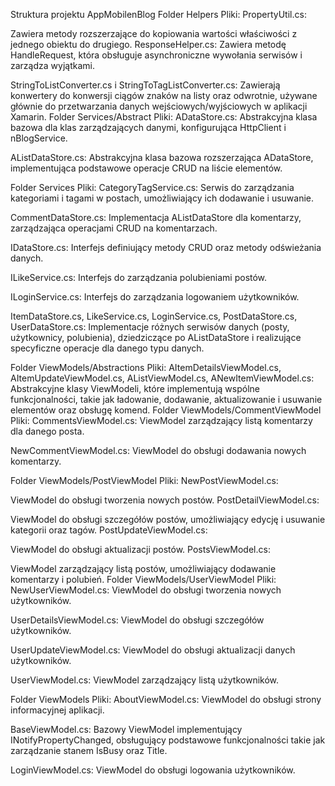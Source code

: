 Struktura projektu AppMobilenBlog
Folder Helpers
Pliki:
PropertyUtil.cs:

Zawiera metody rozszerzające do kopiowania wartości właściwości z jednego obiektu do drugiego.
ResponseHelper.cs:
Zawiera metodę HandleRequest, która obsługuje asynchroniczne wywołania serwisów i zarządza wyjątkami.

StringToListConverter.cs i StringToTagListConverter.cs:
Zawierają konwertery do konwersji ciągów znaków na listy oraz odwrotnie, używane głównie do przetwarzania danych wejściowych/wyjściowych w aplikacji Xamarin.
Folder Services/Abstract
Pliki:
ADataStore.cs:
Abstrakcyjna klasa bazowa dla klas zarządzających danymi, konfigurująca HttpClient i nBlogService.

AListDataStore.cs:
Abstrakcyjna klasa bazowa rozszerzająca ADataStore, implementująca podstawowe operacje CRUD na liście elementów.

Folder Services
Pliki:
CategoryTagService.cs:
Serwis do zarządzania kategoriami i tagami w postach, umożliwiający ich dodawanie i usuwanie.

CommentDataStore.cs:
Implementacja AListDataStore dla komentarzy, zarządzająca operacjami CRUD na komentarzach.

IDataStore.cs:
Interfejs definiujący metody CRUD oraz metody odświeżania danych.

ILikeService.cs:
Interfejs do zarządzania polubieniami postów.

ILoginService.cs:
Interfejs do zarządzania logowaniem użytkowników.

ItemDataStore.cs, LikeService.cs, LoginService.cs, PostDataStore.cs, UserDataStore.cs:
Implementacje różnych serwisów danych (posty, użytkownicy, polubienia), dziedziczące po AListDataStore i realizujące specyficzne operacje dla danego typu danych.

Folder ViewModels/Abstractions
Pliki:
AItemDetailsViewModel.cs, AItemUpdateViewModel.cs, AListViewModel.cs, ANewItemViewModel.cs:
Abstrakcyjne klasy ViewModeli, które implementują wspólne funkcjonalności, takie jak ładowanie, dodawanie, aktualizowanie i usuwanie elementów oraz obsługę komend.
Folder ViewModels/CommentViewModel
Pliki:
CommentsViewModel.cs:
ViewModel zarządzający listą komentarzy dla danego posta.

NewCommentViewModel.cs:
ViewModel do obsługi dodawania nowych komentarzy.

Folder ViewModels/PostViewModel
Pliki:
NewPostViewModel.cs:

ViewModel do obsługi tworzenia nowych postów.
PostDetailViewModel.cs:

ViewModel do obsługi szczegółów postów, umożliwiający edycję i usuwanie kategorii oraz tagów.
PostUpdateViewModel.cs:

ViewModel do obsługi aktualizacji postów.
PostsViewModel.cs:

ViewModel zarządzający listą postów, umożliwiający dodawanie komentarzy i polubień.
Folder ViewModels/UserViewModel
Pliki:
NewUserViewModel.cs:
ViewModel do obsługi tworzenia nowych użytkowników.

UserDetailsViewModel.cs:
ViewModel do obsługi szczegółów użytkowników.

UserUpdateViewModel.cs:
ViewModel do obsługi aktualizacji danych użytkowników.

UserViewModel.cs:
ViewModel zarządzający listą użytkowników.

Folder ViewModels
Pliki:
AboutViewModel.cs:
ViewModel do obsługi strony informacyjnej aplikacji.

BaseViewModel.cs:
Bazowy ViewModel implementujący INotifyPropertyChanged, obsługujący podstawowe funkcjonalności takie jak zarządzanie stanem IsBusy oraz Title.

LoginViewModel.cs:
ViewModel do obsługi logowania użytkowników.

